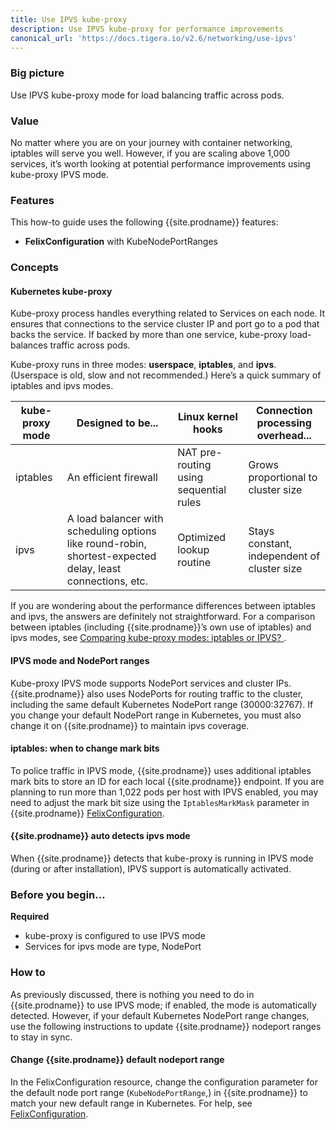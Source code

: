 ```yaml
---
title: Use IPVS kube-proxy
description: Use IPVS kube-proxy for performance improvements 
canonical_url: 'https://docs.tigera.io/v2.6/networking/use-ipvs'
---
```


### Big picture

Use IPVS kube-proxy mode for load balancing traffic across pods.

### Value

No matter where you are on your journey with container networking, iptables will serve you well. However, if you are scaling above 1,000 services, it’s worth looking at potential performance improvements using kube-proxy IPVS mode.

### Features

This how-to guide uses the following {{site.prodname}} features:

- **FelixConfiguration** with KubeNodePortRanges

### Concepts

#### Kubernetes kube-proxy

Kube-proxy process handles everything related to Services on each node. It ensures that connections to the service cluster IP and port go to a pod that backs the service. If backed by more than one service, kube-proxy load-balances traffic across pods.

Kube-proxy runs in three modes: **userspace**, **iptables**, and **ipvs**. (Userspace is old, slow and not recommended.) Here’s a quick summary of iptables and ipvs modes.

| **kube-proxy mode** | **Designed to be...**                                        | **Linux kernel hooks**                 | **Connection processing overhead...**       |
| ------------------- | ------------------------------------------------------------ | -------------------------------------- | ------------------------------------------- |
| iptables            | An efficient firewall                                        | NAT pre-routing using sequential rules | Grows proportional to cluster size          |
| ipvs                | A load balancer with scheduling options like round-robin, shortest-expected delay, least connections, etc. | Optimized lookup routine               | Stays constant, independent of cluster size |

If you are wondering about the performance differences between iptables and ipvs, the answers are definitely not straightforward. For a comparison between iptables (including {{site.prodname}}’s own use of iptables) and ipvs modes, see [Comparing kube-proxy modes: iptables or IPVS? ](https://www.tigera.io/blog/comparing-kube-proxy-modes-iptables-or-ipvs/).

#### IPVS mode and NodePort ranges

Kube-proxy IPVS mode supports NodePort services and cluster IPs. {{site.prodname}} also uses NodePorts for routing traffic to the cluster, including the same default Kubernetes NodePort range (30000:32767).  If you change your default NodePort range in Kubernetes, you must also change it on {{site.prodname}} to maintain ipvs coverage.

#### iptables: when to change mark bits

To police traffic in IPVS mode, {{site.prodname}} uses additional iptables mark bits to store an ID for each local {{site.prodname}} endpoint. If you are planning to run more than 1,022 pods per host with IPVS enabled, you may need to adjust the mark bit size using the `IptablesMarkMask` parameter in {{site.prodname}} [FelixConfiguration]({{site.baseurl}}/{{page.version}}/reference/felix/configuration#ipvs-bits).

#### {{site.prodname}} auto detects ipvs mode

When {{site.prodname}} detects that kube-proxy is running in IPVS mode (during or after installation), IPVS support is automatically activated.

### Before you begin...

**Required**

- kube-proxy is configured to use IPVS mode
- Services for ipvs mode are type, NodePort

### How to

As previously discussed, there is nothing you need to do in {{site.prodname}} to use IPVS mode; if enabled, the mode is automatically detected. However, if your default Kubernetes NodePort range changes, use the following instructions to update {{site.prodname}} nodeport ranges to stay in sync.

#### Change {{site.prodname}} default nodeport range

In the FelixConfiguration resource, change the configuration parameter for the default node port range (`KubeNodePortRange`,) in {{site.prodname}} to match your new default range in Kubernetes. For help, see [FelixConfiguration](https://docs.projectcalico.org/master/reference/felix/configuration).
